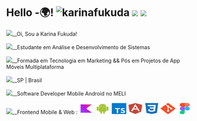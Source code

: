 <h1> Hello -🌍!  
  <img height="25" width="130" src="https://komarev.com/ghpvc/?username=karinafukuda&color=green" alt="karinafukuda" /> 
     <a href="https://www.linkedin.com/in/karina-fukuda/" target="_blank">
       <img src="https://img.shields.io/badge/-Linkedin-%230077B5?style=for-the-badge&logo=linkedin&logoColor=white" target="_blank"></a> 
  <img height="29" src="https://www.codewars.com/users/karinafukuda/badges/micro" target="_blank"/>
 </h1> 
  
 <div align="left"> 
    <p> <img src="https://img.icons8.com/ios-glyphs/20/4a90e2/code.png"/>__Oi, Sou a Karina Fukuda! <br><br>
       <img src="https://img.icons8.com/ios-glyphs/20/4a90e2/student-female.png"/>__Estudante em Análise e Desenvolvimento de Sistemas <br><br>
       <img src="https://img.icons8.com/ios-glyphs/20/4a90e2/student-female.png"/>__Formada em Tecnologia em Marketing && Pós em Projetos de App Móveis Multiplataforma <br><br>
       <img src="https://img.icons8.com/ios-glyphs/20/4a90e2/smart-home-connection.png"/>__SP | Brasil<br><br>
       <img src="https://img.icons8.com/ios-glyphs/20/4a90e2/computer.png"/>__Software Developer Mobile Android no MELI <br><br>
       <img src="https://img.icons8.com/ios-glyphs/20/4a90e2/goal.png"/>__Frontend Mobile & Web : 
       <img  alt="logo kotlin" height="30" width="40" src="https://raw.githubusercontent.com/devicons/devicon/master/icons/kotlin/kotlin-original.svg"/>
       <img  alt="logo android" height="30" width="40" src="https://raw.githubusercontent.com/devicons/devicon/master/icons/android/android-original.svg"/>
       <img alt="logo typescript" height="30" width="40" src="https://raw.githubusercontent.com/devicons/devicon/master/icons/typescript/typescript-plain.svg"/>
       <img  alt="logo angular" height="30" width="40" src="https://raw.githubusercontent.com/devicons/devicon/master/icons/angularjs/angularjs-plain.svg"/> 
       <img  alt="logo css3" height="30" width="40" src="https://raw.githubusercontent.com/devicons/devicon/master/icons/css3/css3-plain.svg"/>
       <img  alt="logo git" height="30" width="40" src="https://raw.githubusercontent.com/devicons/devicon/master/icons/git/git-original.svg"/>   
       <img  alt="logo figma" height="30" width="40" src="https://raw.githubusercontent.com/devicons/devicon/master/icons/figma/figma-original.svg"/>
       <br>
     </p>
  </div>
  
<!-- <div align="center"> 
   <img height="180em"  src="https://github-readme-stats.vercel.app/api?username=karinafukuda&show_icons=true&theme=nightowl&include_all_commits=true&count_private=true"/>
   <img height="180em" right="200em" src="https://github-readme-stats.vercel.app/api/top-langs/?username=karinafukuda&hide=scss&layout=compact&langs+count=16&theme=nightowl"/>
 </div>
 
<div align="center">
  <img height="180em"  src="https://github-readme-streak-stats.herokuapp.com/?user=karinafukuda&theme=nightowl" alt="karina fukuda" /> 
</div> -->
